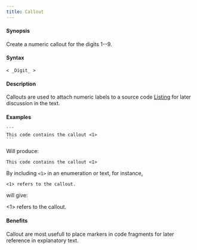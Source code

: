 ```yaml
---
title: Callout
---
```


#### Synopsis

Create a numeric callout for the digits 1--9.

#### Syntax

```
< _Digit_ >
```

#### Description

Callouts are used to attach numeric labels to a source code [Listing](../../../../Tutor/Markup/InlineMarkup/Listing) for later discussion in the text.

#### Examples

``````
```
This code contains the callout <1> 
```
``````

Will produce:
```
This code contains the callout <1>
```

By including `<1>` in an enumeration or text, for instance, 

`<1> refers to the callout.` 

will give:

<1> refers to the callout.

#### Benefits

Callout are most usefull to place markers in code fragments for later reference in explanatory text.


